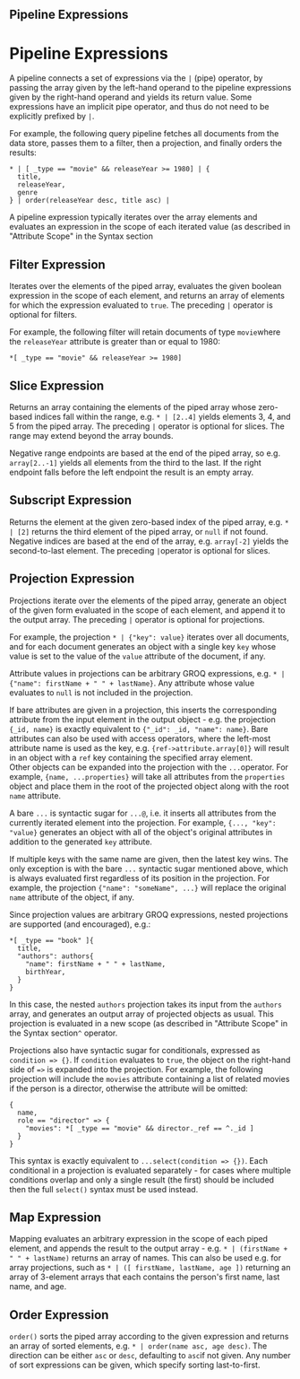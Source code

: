 Pipeline Expressions
-------

# Pipeline Expressions

A pipeline connects a set of expressions via the `|` (pipe) operator, by passing the array given by the left-hand operand to the pipeline expressions given by the right-hand operand and yields its return value. Some expressions have an implicit pipe operator, and thus do not need to be explicitly prefixed by `|`.

For example, the following query pipeline fetches all documents from the data store, passes them to a filter, then a projection, and finally orders the results:

```
* | [ _type == "movie" && releaseYear >= 1980] | {
  title,
  releaseYear,
  genre
} | order(releaseYear desc, title asc) |
```

A pipeline expression typically iterates over the array elements and evaluates an expression in the scope of each iterated value (as described in "Attribute Scope" in the Syntax section

## Filter Expression

Iterates over the elements of the piped array, evaluates the given boolean expression in the scope of each element, and returns an array of elements for which the expression evaluated to `true`. The preceding `|` operator is optional for filters.

For example, the following filter will retain documents of type `movie`where the `releaseYear` attribute is greater than or equal to 1980:

```
*[ _type == "movie" && releaseYear >= 1980]

```

## Slice Expression

Returns an array containing the elements of the piped array whose zero-based indices fall within the range, e.g. `* | [2..4]` yields elements 3, 4, and 5 from the piped array. The preceding `|` operator is optional for slices. The range may extend beyond the array bounds.

Negative range endpoints are based at the end of the piped array, so e.g. `array[2..-1]` yields all elements from the third to the last. If the right endpoint falls before the left endpoint the result is an empty array.

## Subscript Expression

Returns the element at the given zero-based index of the piped array, e.g. `* | [2]` returns the third element of the piped array, or `null` if not found. Negative indices are based at the end of the array, e.g. `array[-2]` yields the second-to-last element. The preceding `|`operator is optional for slices.

## Projection Expression

Projections iterate over the elements of the piped array, generate an object of the given form evaluated in the scope of each element, and append it to the output array. The preceding `|` operator is optional for projections.

For example, the projection `* | {"key": value}` iterates over all documents, and for each document generates an object with a single key `key` whose value is set to the value of the `value` attribute of the document, if any.

Attribute values in projections can be arbitrary GROQ expressions, e.g. `* | {"name": firstName + " " + lastName}`. Any attribute whose value evaluates to `null` is not included in the projection.

If bare attributes are given in a projection, this inserts the corresponding attribute from the input element in the output object - e.g. the projection `{_id, name}` is exactly equivalent to `{"_id": _id, "name": name}`. Bare attributes can also be used with access operators, where the left-most attribute name is used as the key, e.g. `{ref->attribute.array[0]}` will result in an object with a `ref` key containing the specified array element.  
Other objects can be expanded into the projection with the `...`operator. For example, `{name, ...properties}` will take all attributes from the `properties` object and place them in the root of the projected object along with the root `name` attribute.

A bare `...` is syntactic sugar for `...@`, i.e. it inserts all attributes from the currently iterated element into the projection. For example, `{..., "key": "value}` generates an object with all of the object's original attributes in addition to the generated `key` attribute.

If multiple keys with the same name are given, then the latest key wins. The only exception is with the bare `...` syntactic sugar mentioned above, which is always evaluated first regardless of its position in the projection. For example, the projection `{"name": "someName", ...}` will replace the original `name` attribute of the object, if any.

Since projection values are arbitrary GROQ expressions, nested projections are supported (and encouraged), e.g.:

```
*[ _type == "book" ]{
  title,
  "authors": authors{
    "name": firstName + " " + lastName,
    birthYear,
  }
}
```

In this case, the nested `authors` projection takes its input from the `authors` array, and generates an output array of projected objects as usual. This projection is evaluated in a new scope (as described in "Attribute Scope" in the Syntax section`^` operator.

Projections also have syntactic sugar for conditionals, expressed as `condition => {}`. If `condition` evaluates to `true`, the object on the right-hand side of `=>` is expanded into the projection. For example, the following projection will include the `movies` attribute containing a list of related movies if the person is a director, otherwise the attribute will be omitted:

```
{
  name,
  role == "director" => {
    "movies": *[ _type == "movie" && director._ref == ^._id ]
  }
}
```

This syntax is exactly equivalent to `...select(condition => {})`. Each conditional in a projection is evaluated separately - for cases where multiple conditions overlap and only a single result (the first) should be included then the full `select()` syntax must be used instead.

## Map Expression

Mapping evaluates an arbitrary expression in the scope of each piped element, and appends the result to the output array - e.g. `* | (firstName + " " + lastName)` returns an array of names. This can also be used e.g. for array projections, such as `* | ([ firstName, lastName, age ])` returning an array of 3-element arrays that each contains the person's first name, last name, and age.

## Order Expression

`order()` sorts the piped array according to the given expression and returns an array of sorted elements, e.g. `* | order(name asc, age desc)`. The direction can be either `asc` or `desc`, defaulting to `asc`if not given. Any number of sort expressions can be given, which specify sorting last-to-first.

